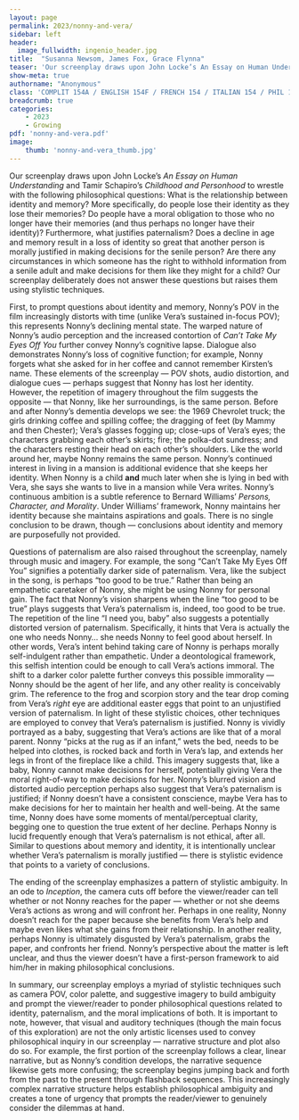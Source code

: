 ```yaml
---
layout: page
permalink: 2023/nonny-and-vera/
sidebar: left
header:
  image_fullwidth: ingenio_header.jpg
title:  "Susanna Newsom, James Fox, Grace Flynna"
teaser: 'Our screenplay draws upon John Locke’s An Essay on Human Understanding and Tamir Schapiro’s Childhood and Personhood to wrestle with the following philosophical questions: What is the relationship between identity and memory? More specifically, do people lose their identity as they lose their memories? Do people have a moral obligation to those who no longer have their memories (and thus perhaps no longer have their identity)? Furthermore, what justifies paternalism? Does a decline in age and memory result in a loss of identity so great that another person is morally justified in making decisions for the senile person? Are there any circumstances in which someone has the right to withhold information from a senile adult and make decisions for them like they might for a child? Our screenplay deliberately does not answer these questions but raises them using stylistic techniques.'
show-meta: true
authorname: "Anonymous"
class: 'COMPLIT 154A / ENGLISH 154F / FRENCH 154 / ITALIAN 154 / PHIL 193C / PHIL 293C: Film & Philosophy'
breadcrumb: true
categories:
    - 2023
    - Growing
pdf: 'nonny-and-vera.pdf'
image:
    thumb: 'nonny-and-vera_thumb.jpg'
---
```


Our screenplay draws upon John Locke’s *An Essay on Human Understanding* and Tamir Schapiro’s *Childhood and Personhood* to wrestle with the following philosophical questions: What is the relationship between identity and memory? More specifically, do people lose their identity as they lose their memories? Do people have a moral obligation to those who no longer have their memories (and thus perhaps no longer have their identity)? Furthermore, what justifies paternalism? Does a decline in age and memory result in a loss of identity so great that another person is morally justified in making decisions for the senile person? Are there any circumstances in which someone has the right to withhold information from a senile adult and make decisions for them like they might for a child? Our screenplay deliberately does not answer these questions but raises them using stylistic techniques. 

First, to prompt questions about identity and memory, Nonny’s POV in the film increasingly distorts with time (unlike Vera’s sustained in-focus POV); this represents Nonny’s declining mental state. The warped nature of Nonny’s audio perception and the increased contortion of *Can’t Take My Eyes Off You* further convey Nonny’s cognitive lapse. Dialogue also demonstrates Nonny’s loss of cognitive function; for example, Nonny forgets what she asked for in her coffee and cannot remember Kirsten’s name. These elements of the screenplay — POV shots, audio distortion, and dialogue cues — perhaps suggest that Nonny has lost her identity. However, the repetition of imagery throughout the film suggests the opposite — that Nonny, like her surroundings, is the same person. Before and after Nonny’s dementia develops we see: the 1969 Chevrolet truck; the girls drinking coffee and spilling coffee; the dragging of feet (by Mammy and then Chester); Vera’s glasses fogging up; close-ups of Vera’s eyes; the characters grabbing each other’s skirts; fire; the polka-dot sundress; and the characters resting their head on each other’s shoulders. Like the world around her, maybe Nonny remains the same person. Nonny’s continued interest in living in a mansion is additional evidence that she keeps her identity. When Nonny is a child **and** much later when she is lying in bed with Vera, she says she wants to live in a mansion while Vera writes. Nonny’s continuous ambition is a subtle reference to Bernard Williams’ *Persons, Character, and Morality*. Under Williams’ framework, Nonny maintains her identity because she maintains aspirations and goals. There is no single conclusion to be drawn, though — conclusions about identity and memory are purposefully not provided. 


Questions of paternalism are also raised throughout the screenplay, namely through music and imagery. For example, the song “Can’t Take My Eyes Off You” signifies a potentially darker side of paternalism. Vera, like the subject in the song, is perhaps “too good to be true.” Rather than being an empathetic caretaker of Nonny, she might be using Nonny for personal gain. The fact that Nonny’s vision sharpens when the line “too good to be true” plays suggests that Vera’s paternalism is, indeed, too good to be true. The repetition of the line “I need you, baby” also suggests a potentially distorted version of paternalism. Specifically, it hints that Vera is actually the one who needs Nonny… she needs Nonny to feel good about herself. In other words, Vera’s intent behind taking care of Nonny is perhaps morally self-indulgent rather than empathetic. Under a deontological framework, this selfish intention could be enough to call Vera’s actions immoral. The shift to a darker color palette further conveys this possible immorality — Nonny should be the agent of her life, and any other reality is conceivably grim. The reference to the frog and scorpion story and the tear drop coming from Vera’s *right* eye are additional easter eggs that point to an unjustified version of paternalism. In light of these stylistic choices, other techniques are employed to convey that Vera’s paternalism is justified. Nonny is vividly portrayed as a baby, suggesting that Vera’s actions are like that of a moral parent. Nonny “picks at the rug as if an infant,” wets the bed, needs to be helped into clothes, is rocked back and forth in Vera’s lap, and extends her legs in front of the fireplace like a child. This imagery suggests that, like a baby, Nonny cannot make decisions for herself, potentially giving Vera the moral right-of-way to make decisions for her. Nonny’s blurred vision and distorted audio perception perhaps also suggest that Vera’s paternalism is justified; if Nonny doesn’t have a consistent conscience, maybe Vera has to make decisions for her to maintain her health and well-being. At the same time, Nonny does have some moments of mental/perceptual clarity, begging one to question the true extent of her decline. Perhaps Nonny is lucid frequently enough that Vera’s paternalism is not ethical, after all. Similar to questions about memory and identity, it is intentionally unclear whether Vera’s paternalism is morally justified — there is stylistic evidence that points to a variety of conclusions. 

The ending of the screenplay emphasizes a pattern of stylistic ambiguity. In an ode to *Inception*, the camera cuts off before the viewer/reader can tell whether or not Nonny reaches for the paper — whether or not she deems Vera’s actions as wrong and will confront her. Perhaps in one reality, Nonny doesn’t reach for the paper because she benefits from Vera’s help and maybe even likes what she gains from their relationship. In another reality, perhaps Nonny is ultimately disgusted by Vera’s paternalism, grabs the paper, and confronts her friend. Nonny’s perspective about the matter is left unclear, and thus the viewer doesn’t have a first-person framework to aid him/her in making philosophical conclusions.

In summary, our screenplay employs a myriad of stylistic techniques such as camera POV, color palette, and suggestive imagery to build ambiguity and prompt the viewer/reader to ponder philosophical questions related to identity, paternalism, and the moral implications of both. It is important to note, however, that visual and auditory techniques (though the main focus of this exploration) are not the only artistic licenses used to convey philosophical inquiry in our screenplay — narrative structure and plot also do so. For example, the first portion of the screenplay follows a clear, linear narrative, but as Nonny’s condition develops, the narrative sequence likewise gets more confusing; the screenplay begins jumping back and forth from the past to the present through flashback sequences. This increasingly complex narrative structure helps establish philosophical ambiguity and creates a tone of urgency that prompts the reader/viewer to genuinely consider the dilemmas at hand.
